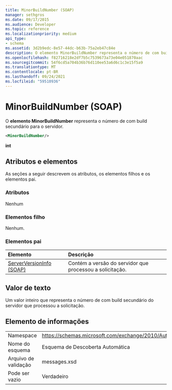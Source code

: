 ```yaml
---
title: MinorBuildNumber (SOAP)
manager: sethgros
ms.date: 09/17/2015
ms.audience: Developer
ms.topic: reference
ms.localizationpriority: medium
api_type:
- schema
ms.assetid: 3d2b9edc-8e57-44dc-b63b-75a2eb47c84e
description: O elemento MinorBuildNumber representa o número de com build secundário para o servidor.
ms.openlocfilehash: f82716218e2df7b5c7539673a73e04e051870aac
ms.sourcegitcommit: 54f6cd5a704b36b76d110ee53a6d6c1c3e15f5a9
ms.translationtype: MT
ms.contentlocale: pt-BR
ms.lasthandoff: 09/24/2021
ms.locfileid: "59510936"
---
```

# <a name="minorbuildnumber-soap"></a>MinorBuildNumber (SOAP)

O **elemento MinorBuildNumber** representa o número de com build secundário para o servidor. 
  
```XML
<MinorBuildNumber/>
```

 **int**
## <a name="attributes-and-elements"></a>Atributos e elementos

As seções a seguir descrevem os atributos, os elementos filhos e os elementos pai.
  
### <a name="attributes"></a>Atributos

Nenhum
  
### <a name="child-elements"></a>Elementos filho

Nenhum.
  
### <a name="parent-elements"></a>Elementos pai

|**Elemento**|**Descrição**|
|:-----|:-----|
|[ServerVersionInfo (SOAP)](serverversioninfo-soap.md) <br/> |Contém a versão do servidor que processou a solicitação.  <br/> |
   
## <a name="text-value"></a>Valor de texto

Um valor inteiro que representa o número de com build secundário do servidor que processou a solicitação.
  
## <a name="element-information"></a>Elemento de informações

|||
|:-----|:-----|
|Namespace  <br/> |https://schemas.microsoft.com/exchange/2010/Autodiscover  <br/> |
|Nome do esquema  <br/> |Esquema de Descoberta Automática  <br/> |
|Arquivo de validação  <br/> |messages.xsd  <br/> |
|Pode ser vazio  <br/> |Verdadeiro  <br/> |
   

